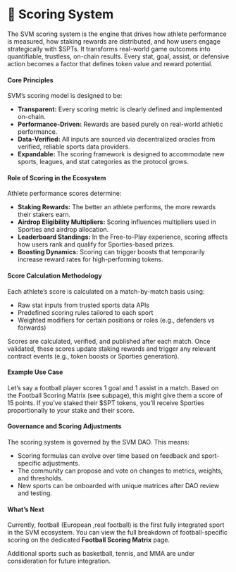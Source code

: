 # 🥅 Scoring System

The SVM scoring system is the engine that drives how athlete performance is measured, how staking rewards are distributed, and how users engage strategically with $SPTs. It transforms real-world game outcomes into quantifiable, trustless, on-chain results. Every stat, goal, assist, or defensive action becomes a factor that defines token value and reward potential.

#### Core Principles

SVM’s scoring model is designed to be:

* **Transparent:** Every scoring metric is clearly defined and implemented on-chain.
* **Performance-Driven:** Rewards are based purely on real-world athletic performance.
* **Data-Verified:** All inputs are sourced via decentralized oracles from verified, reliable sports data providers.
* **Expandable:** The scoring framework is designed to accommodate new sports, leagues, and stat categories as the protocol grows.

#### Role of Scoring in the Ecosystem

Athlete performance scores determine:

* **Staking Rewards:** The better an athlete performs, the more rewards their stakers earn.
* **Airdrop Eligibility Multipliers:** Scoring influences multipliers used in Sporties and airdrop allocation.
* **Leaderboard Standings:** In the Free-to-Play experience, scoring affects how users rank and qualify for Sporties-based prizes.
* **Boosting Dynamics:** Scoring can trigger boosts that temporarily increase reward rates for high-performing tokens.

#### Score Calculation Methodology

Each athlete’s score is calculated on a match-by-match basis using:

* Raw stat inputs from trusted sports data APIs
* Predefined scoring rules tailored to each sport
* Weighted modifiers for certain positions or roles (e.g., defenders vs forwards)

Scores are calculated, verified, and published after each match. Once validated, these scores update staking rewards and trigger any relevant contract events (e.g., token boosts or Sporties generation).

#### Example Use Case

Let’s say a football player scores 1 goal and 1 assist in a match. Based on the Football Scoring Matrix (see subpage), this might give them a score of 15 points. If you’ve staked their $SPT tokens, you’ll receive Sporties proportionally to your stake and their score.

#### Governance and Scoring Adjustments

The scoring system is governed by the SVM DAO. This means:

* Scoring formulas can evolve over time based on feedback and sport-specific adjustments.
* The community can propose and vote on changes to metrics, weights, and thresholds.
* New sports can be onboarded with unique matrices after DAO review and testing.

#### What’s Next

Currently, football (European ,real football) is the first fully integrated sport in the SVM ecosystem. You can view the full breakdown of football-specific scoring on the dedicated **Football Scoring Matrix** page.

Additional sports such as basketball, tennis, and MMA are under consideration for future integration.
